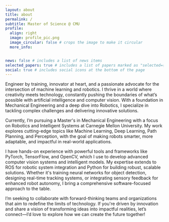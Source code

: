 ```yaml
---
layout: about
title: about
permalink: /
subtitle: Master of Science @ CMU 
profile:
  align: right
  image: profile_pic.png
  image_circular: false # crops the image to make it circular
  more_info: 


news: false # includes a list of news items
selected_papers: true # includes a list of papers marked as "selected={true}"
social: true # includes social icons at the bottom of the page
---
```


Engineer by training, innovator at heart, and a passionate advocate for the intersection of machine learning and robotics. I thrive in a world where creativity meets technology, constantly pushing the boundaries of what’s possible with artificial intelligence and computer vision. With a foundation in Mechanical Engineering and a deep dive into Robotics, I specialize in tackling complex challenges and delivering innovative solutions.

Currently, I’m pursuing a Master's in Mechanical Engineering with a focus on Robotics and Intelligent Systems at Carnegie Mellon University. My work explores cutting-edge topics like Machine Learning, Deep Learning, Path Planning, and Perception, with the goal of making robots smarter, more adaptable, and impactful in real-world applications.

I have hands-on experience with powerful tools and frameworks like PyTorch, TensorFlow, and OpenCV, which I use to develop advanced computer vision systems and intelligent models. My expertise extends to ROS for robotic system integration and Python for building robust, scalable solutions. Whether it's training neural networks for object detection, designing real-time tracking systems, or integrating sensory feedback for enhanced robot autonomy, I bring a comprehensive software-focused approach to the table.

I’m seeking to collaborate with forward-thinking teams and organizations that aim to redefine the limits of technology. If you're driven by innovation and share a vision of transforming ideas into impactful realities, let’s connect—I’d love to explore how we can create the future together!
